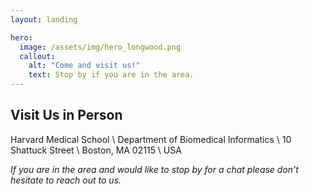 ```yaml
---
layout: landing

hero:
  image: /assets/img/hero_longwood.png
  callout:
    alt: "Come and visit us!"
    text: Stop by if you are in the area.
---
```


## Visit Us in Person

Harvard Medical School \\
Department of Biomedical Informatics \\
10 Shattuck Street \\
Boston, MA 02115 \\
USA

_If you are in the area and would like to stop by for a chat please don't hesitate to reach out to us._
